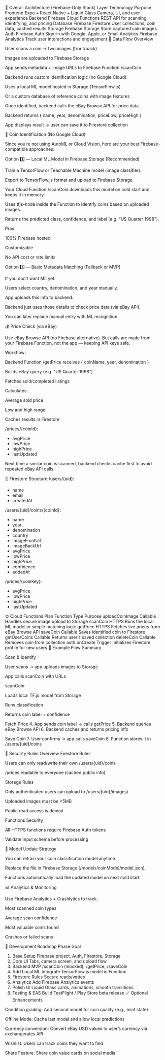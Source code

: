 🧱 Overall Architecture (Firebase-Only Stack)
Layer	Technology	Purpose
Frontend	Expo + React Native + Liquid Glass	Camera, UI, and user experience
Backend	Firebase Cloud Functions	REST API for scanning, identifying, and pricing
Database	Firebase Firestore	User collections, coin data, cached results
Storage	Firebase Storage	Store captured coin images
Auth	Firebase Auth	Sign-in with Google, Apple, or Email
Analytics	Firebase Analytics	Track user interactions and engagement
🔄 Data Flow Overview

User scans a coin → two images (front/back)

Images are uploaded to Firebase Storage

App sends metadata + image URLs to Firebase Function /scanCoin

Backend runs custom identification logic (no Google Cloud):

Uses a local ML model hosted in Storage (TensorFlow.js)

Or a custom database of reference coins with image features

Once identified, backend calls the eBay Browse API for price data

Backend returns { name, year, denomination, priceLow, priceHigh }

App displays result → user can save it to Firestore collection

🧠 Coin Identification (No Google Cloud)

Since you’re not using AutoML or Cloud Vision, here are your best Firebase-compatible approaches:

Option 1️⃣ — Local ML Model in Firebase Storage (Recommended)

Train a TensorFlow or Teachable Machine model (image classifier).

Export to TensorFlow.js format and upload to Firebase Storage.

Your Cloud Function /scanCoin downloads this model on cold start and keeps it in memory.

Uses tfjs-node inside the Function to identify coins based on uploaded images.

Returns the predicted class, confidence, and label (e.g. “US Quarter 1998”).

Pros:

100% Firebase hosted

Customizable

No API cost or rate limits

Option 2️⃣ — Basic Metadata Matching (Fallback or MVP)

If you don’t want ML yet:

Users select country, denomination, and year manually.

App uploads this info to backend.

Backend just uses those details to check price data (via eBay API).

You can later replace manual entry with ML recognition.

💰 Price Check (via eBay)

Use eBay Browse API (no Firebase alternative).
But calls are made from your Firebase Function, not the app — keeping API keys safe.

Workflow:

Backend Function /getPrice receives { coinName, year, denomination }

Builds eBay query (e.g. "US Quarter 1998")

Fetches sold/completed listings

Calculates:

Average sold price

Low and high range

Caches results in Firestore:

/prices/{coinId}:
  - avgPrice
  - lowPrice
  - highPrice
  - lastUpdated


Next time a similar coin is scanned, backend checks cache first to avoid repeated eBay API calls.

🗄️ Firestore Structure
/users/{uid}:
  - name
  - email
  - createdAt

/users/{uid}/coins/{coinId}:
  - name
  - year
  - denomination
  - country
  - imageFrontUrl
  - imageBackUrl
  - avgPrice
  - lowPrice
  - highPrice
  - confidence
  - addedAt

/prices/{coinKey}:
  - avgPrice
  - lowPrice
  - highPrice
  - lastUpdated

⚙️ Cloud Functions Plan
Function	Type	Purpose
uploadCoinImage	Callable	Handles secure image upload to Storage
scanCoin	HTTPS	Runs the local ML model or simple matching logic
getPrice	HTTPS	Fetches live prices from eBay Browse API
saveCoin	Callable	Saves identified coin to Firestore
getUserCoins	Callable	Returns user’s saved collection
deleteCoin	Callable	Removes coin from collection
auth.onCreate	Trigger	Initializes Firestore profile for new users
🧩 Example Flow Summary

Scan & Identify

User scans → app uploads images to Storage

App calls scanCoin with URLs

scanCoin:

Loads local TF.js model from Storage

Runs classification

Returns coin label + confidence

Fetch Price
4. App sends coin label → calls getPrice
5. Backend queries eBay Browse API
6. Backend caches and returns pricing info

Save Coin
7. User confirms → app calls saveCoin
8. Function stores it in /users/{uid}/coins

🔐 Security Rules Overview
Firestore Rules

Users can only read/write their own /users/{uid}/coins

/prices readable to everyone (cached public info)

Storage Rules

Only authenticated users can upload to /users/{uid}/images/

Uploaded images must be <5MB

Public read access is denied

Functions Security

All HTTPS functions require Firebase Auth tokens

Validate input schema before processing

🧠 Model Update Strategy

You can retrain your coin classification model anytime.

Replace the file in Firebase Storage (/models/coinModel/model.json).

Functions automatically load the updated model on next cold start.

📊 Analytics & Monitoring

Use Firebase Analytics + Crashlytics to track:

Most scanned coin types

Average scan confidence

Most valuable coins found

Crashes or failed scans

📅 Development Roadmap
Phase	Goal
1. Base Setup	Firebase project, Auth, Firestore, Storage
2. Core UI	Tabs, camera screen, and upload flow
3. Backend MVP	/scanCoin (mocked), /getPrice, /saveCoin
4. Add Local ML	Integrate TensorFlow.js model in Function
5. Firestore Rules	Secure reads/writes
6. Analytics	Add Firebase Analytics events
7. Polish UI	Liquid Glass cards, animations, smooth transitions
8. Testing & EAS Build	TestFlight / Play Store beta release
🪄 Optional Enhancements

Condition grading: Add second model for coin quality (e.g., mint state)

Offline Mode: Cache last model and allow local predictions

Currency conversion: Convert eBay USD values to user’s currency via exchangerates API

Wishlist: Users can track coins they want to find

Share Feature: Share coin value cards on social media

